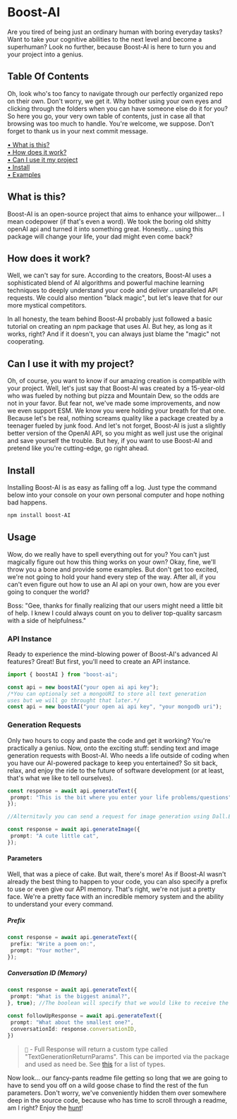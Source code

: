 # Boost-AI
Are you tired of being just an ordinary human with boring everyday tasks? Want to take your cognitive abilities to the next level and become a superhuman? Look no further, because Boost-AI is here to turn you and your project into a genius.

## Table Of Contents
Oh, look who's too fancy to navigate through our perfectly organized repo on their own. Don't worry, we get it. Why bother using your own eyes and clicking through the folders when you can have someone else do it for you? So here you go, your very own table of contents, just in case all that browsing was too much to handle. You're welcome, we suppose. Don't forget to thank us in your next commit message.

[• What is this?](#what-is-this)  
[• How does it work?](#how-does-it-work)  
[• Can I use it my project](#can-i-use-it-with-my-project)  
[• Install](#install)  
[• Examples](#examples)  

## What is this?
Boost-AI is an open-source project that aims to enhance your willpower... I mean codepower (if that's even a word). We took the boring old shitty openAI api and turned it into something great. Honestly... using this package will change your life, your dad might even come back?

## How does it work?
Well, we can't say for sure. According to the creators, Boost-AI uses a sophisticated blend of AI algorithms and powerful machine learning techniques to deeply understand your code and deliver unparalleled API requests. We could also mention "black magic", but let's leave that for our more mystical competitors.

In all honesty, the team behind Boost-AI probably just followed a basic tutorial on creating an npm package that uses AI. But hey, as long as it works, right? And if it doesn't, you can always just blame the "magic" not cooperating.

## Can I use it with my project?
Oh, of course, you want to know if our amazing creation is compatible with your project. Well, let's just say that Boost-AI was created by a 15-year-old who was fueled by nothing but pizza and Mountain Dew, so the odds are not in your favor. But fear not, we've made some improvements, and now we even support ESM. We know you were holding your breath for that one. Because let's be real, nothing screams quality like a package created by a teenager fueled by junk food. And let's not forget, Boost-AI is just a slightly better version of the OpenAI API, so you might as well just use the original and save yourself the trouble. But hey, if you want to use Boost-AI and pretend like you're cutting-edge, go right ahead.

## Install
Installing Boost-AI is as easy as falling off a log. Just type the command below into your console on your own personal computer and hope nothing bad happens.
```sh
npm install boost-AI
```

## Usage
Wow, do we really have to spell everything out for you? You can't just magically figure out how this thing works on your own? Okay, fine, we'll throw you a bone and provide some examples. But don't get too excited, we're not going to hold your hand every step of the way. After all, if you can't even figure out how to use an AI api on your own, how are you ever going to conquer the world?

Boss: "Gee, thanks for finally realizing that our users might need a little bit of help. I knew I could always count on you to deliver top-quality sarcasm with a side of helpfulness."

### API Instance
Ready to experience the mind-blowing power of Boost-AI's advanced AI features? Great! But first, you'll need to create an API instance.
```ts
import { boostAI } from "boost-ai";

const api = new boostAI("your open ai api key");
/*You can optionaly set a mongoURI to store all text generation
uses but we will go throught that later.*/
const api = new boostAI("your open ai api key", "your mongodb uri");
```

### Generation Requests
Only two hours to copy and paste the code and get it working? You're practically a genius. Now, onto the exciting stuff: sending text and image generation requests with Boost-AI. Who needs a life outside of coding when you have our AI-powered package to keep you entertained? So sit back, relax, and enjoy the ride to the future of software development (or at least, that's what we like to tell ourselves).
```ts
const response = await api.generateText({
 prompt: "This is the bit where you enter your life problems/questions",
});

//Alternitavly you can send a request for image generation using Dall.E

const response = await api.generateImage({
 prompt: "A cute little cat",
});
```

#### Parameters
Well, that was a piece of cake. But wait, there's more! As if Boost-AI wasn't already the best thing to happen to your code, you can also specify a prefix to use or even give our API memory. That's right, we're not just a pretty face. We're a pretty face with an incredible memory system and the ability to understand your every command. 

##### Prefix
```ts
const response = await api.generateText({
 prefix: "Write a poem on:",
 prompt: "Your mother",
});
```
##### Conversation ID (Memory)
```ts
const response = await api.generateText({
 prompt: "What is the biggest animal?",
}, true); //The boolean will specify that we would like to receive the entire response back within our ReturnParams type.

const followUpResponse = await api.generateText({
 prompt: "What about the smallest one?",
 conversationId: response.conversationID,
})
```
> ``📝`` - Full Response will return a custom type called "TextGenerationReturnParams". This can be imported via the package and used as need be. See [this]() for a list of types.

Now look... our fancy-pants readme file getting so long that we are going to have to send you off on a wild goose chase to find the rest of the fun parameters. Don't worry, we've conveniently hidden them over somewhere deep in the source code, because who has time to scroll through a readme, am I right? Enjoy the [hunt]()!

